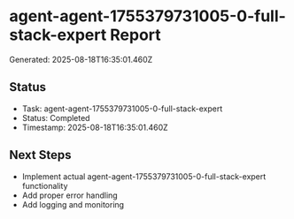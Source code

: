 # agent-agent-1755379731005-0-full-stack-expert Report

Generated: 2025-08-18T16:35:01.460Z

## Status
- Task: agent-agent-1755379731005-0-full-stack-expert
- Status: Completed
- Timestamp: 2025-08-18T16:35:01.460Z

## Next Steps
- Implement actual agent-agent-1755379731005-0-full-stack-expert functionality
- Add proper error handling
- Add logging and monitoring

